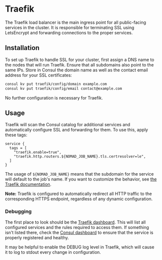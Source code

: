 # Traefik

The Traefik load balancer is the main ingress point for all public-facing services in the cluster. It is responsible for terminating SSL using LetsEncrypt and forwarding connections to the proper services.

## Installation

To set up Traefik to handle SSL for your cluster, first assign a DNS name to the nodes that will run Traefik. Ensure that all subdomains also point to the same IPs. Store in Consul the domain name as well as the contact email address for your SSL certificates:

```bash
consul kv put traefik/config/domain example.com
consul kv put traefik/config/email contact@example.com
```

No further configuration is necessary for Traefik.

## Usage

Traefik will scan the Consul catalog for additional services and automatically configure SSL and forwarding for them. To use this, apply these tags:

```hcl
service {
  tags = [
    "traefik.enable=true",
    "traefik.http.routers.${NOMAD_JOB_NAME}.tls.certresolver=le",
  ]
}
```

The usage of `${NOMAD_JOB_NAME}` means that the subdomain for the service will default to the job's name. If you want to customize the behavior, see [the Traefik documentation](https://doc.traefik.io/traefik/routing/routers/).

**Note:** Traefik is configured to automatically redirect all HTTP traffic to the corresponding HTTPS endpoint, regardless of any dynamic configuration.

### Debugging

The first place to look should be the [Traefik dashboard](https://172.30.0.1:8080). This will list all configured services and the rules required to access them. If something isn't listed there, check the [Consul dashboard](https://172.30.0.1:8501) to ensure that the service is properly registered and healthy.

It may be helpful to enable the DEBUG log level in Traefik, which will cause it to log to stdout every change in configuration.
